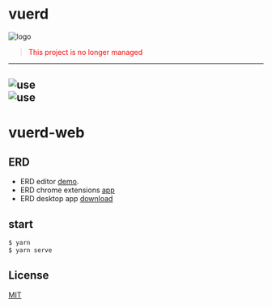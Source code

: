 # vuerd
![logo](https://vuerd.github.io/vuerd-front/verd.png)
> <span style="color: red;">This project is no longer managed</span>
---
![use](https://user-images.githubusercontent.com/45829489/54869528-2ecfeb00-4ddd-11e9-8f7b-40df329646fa.png)  
![use](https://user-images.githubusercontent.com/45829489/54869529-2f688180-4ddd-11e9-810c-60c78a776bf5.png)
---
# vuerd-web
## ERD
* ERD editor [demo](https://vuerd.github.io/vuerd-front/).
* ERD chrome extensions [app](https://chrome.google.com/webstore/detail/vuerd/jnjbnkehgfngjhlcaefjfdamioapajfg)
* ERD desktop app [download](https://github.com/vuerd/vuerd-electron/releases)

## start
``` bash
$ yarn
$ yarn serve
```

## License
[MIT](https://github.com/vuerd/vuerd-front/blob/master/LICENSE)
